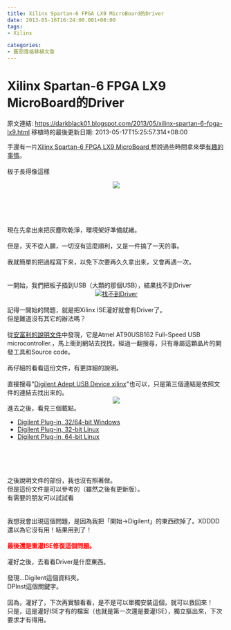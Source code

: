 ```yaml
---
title: Xilinx Spartan-6 FPGA LX9 MicroBoard的Driver
date: 2013-05-16T16:24:00.001+08:00
tags: 
- Xilinx

categories:
- 舊部落格移植文章
---
```


# Xilinx Spartan-6 FPGA LX9 MicroBoard的Driver

原文連結: https://darkblack01.blogspot.com/2013/05/xilinx-spartan-6-fpga-lx9.html
移植時的最後更新日期: 2013-05-17T15:25:57.314+08:00

手邊有一片<a href="http://www.em.avnet.com/en-us/design/drc/Pages/Xilinx-Spartan-6-FPGA-LX9-MicroBoard.aspx">Xilinx Spartan-6 FPGA LX9 MicroBoard </a>想說過些時間拿來學<a href="https://code.google.com/p/risclite/">有趣的事情</a>。<br /><br />板子長得像這樣<br /><div class="separator" style="clear: both; text-align: center;"><a href="http://2.bp.blogspot.com/-VljJn-1hLFQ/UZSS7bB7IJI/AAAAAAAAE4Q/9JO-9amDt0o/s1600/board.jpg" imageanchor="1" style="margin-left: 1em; margin-right: 1em;"><img border="0" src="http://2.bp.blogspot.com/-VljJn-1hLFQ/UZSS7bB7IJI/AAAAAAAAE4Q/9JO-9amDt0o/s1600/board.jpg" /></a></div><br /><br /><a name='more'></a><br /><br /><br />現在先拿出來把灰塵吹乾淨，環境架好準備就緒。<br /><br />但是，天不從人願，一切沒有這麼順利，又是一件搞了一天的事。<br /><br />我就簡單的把過程寫下來，以免下次要再久久拿出來，又會再遇一次。<br /><br /><br />一開始，我們把板子插到USB（大顆的那個USB），結果找不到Driver<br /><div class="separator" style="clear: both; text-align: center;"><a href="http://4.bp.blogspot.com/-24M3eq1kgUo/UZSR8TK0zKI/AAAAAAAAE38/XTK_61FNBNc/s1600/not+find+driver.jpg" imageanchor="1" style="margin-left: 1em; margin-right: 1em;"><img alt="找不到Driver" border="0" src="http://4.bp.blogspot.com/-24M3eq1kgUo/UZSR8TK0zKI/AAAAAAAAE38/XTK_61FNBNc/s1600/not+find+driver.jpg" title="找不到硬體" /></a></div><br />記得一開始的問題，就是把Xilinx ISE灌好就會有Driver了。<br />但是難道沒有其它的辦法嗎？<br /><br />從<a href="http://xilinx.eetrend.com/files-eetrend-xilinx/download/201109/2081-3861-u70avnetspartan-6lx9microboardconfigurationguidev13.pdf">安富利的說明文件</a>中發現，它是Atmel AT90USB162 Full-Speed USB microcontroller.，馬上衝到網站去找找，經過一翻搜尋，只有專屬這顆晶片的開發工具和Source code。<br /><br />再仔細的看看這份文件，有更詳細的說明。<br /><br />直接搜尋"<a href="https://www.google.com.tw/search?q=Digilent+Adept+USB+Device+xilinx">Digilent Adept USB Device xilinx</a>"也可以，只是第三個連結是依照文件的連結去找出來的。<br /><div class="separator" style="clear: both; text-align: center;"></div><div class="separator" style="clear: both; text-align: center;"><a href="http://1.bp.blogspot.com/-gM9elVBaoY8/UZXZRvmqasI/AAAAAAAAE5k/MB-Pxe0cC8E/s1600/google.jpg" imageanchor="1" style="margin-left: 1em; margin-right: 1em;"><img border="0" src="http://1.bp.blogspot.com/-gM9elVBaoY8/UZXZRvmqasI/AAAAAAAAE5k/MB-Pxe0cC8E/s1600/google.jpg" /></a></div>進去之後，看見三個載點。<br /><ul><li><a href="http://www.digilentinc.com/Data/Products/DIGILENT-PLUGIN/libCseDigilent_2.4.3-x86-x64-Windows.zip">Digilent Plug-in, 32/64-bit Windows</a></li><li><a href="http://www.digilentinc.com/Data/Products/DIGILENT-PLUGIN/libCseDigilent_2.4.3-i686.tar.gz">Digilent Plug-in, 32-bit Linux</a></li><li><a href="http://www.digilentinc.com/Data/Products/DIGILENT-PLUGIN/libCseDigilent_2.4.3-x86_64.tar.gz">Digilent Plug-in, 64-bit Linux</a></li></ul><br /><br /><br /><br />之後說明文件的部份，我也沒有照著做。<br />但是這份文件是可以參考的（雖然之後有更新版）。<br />有需要的朋友可以試試看<br /><br /><br />我想我會出現這個問題，是因為我把「開始→Digilent」的東西砍掉了。XDDDD<br />還以為它沒有用！結果用到了！<br /><div><br /></div><div><b><span style="color: red;">最後還是重灌ISE修復這個問題。</span></b></div><div><br /></div><div>灌好之後，去看看Driver是什麼東西。</div><br />發現...Digilent這個資料夾。<br />DPInst這個關鍵字。<br /><br />因為，灌好了，下次再實驗看看，是不是可以單獨安裝這個，就可以救回來！<br />只是，這是灌好ISE才有的檔案（也就是第一次還是要灌ISE），獨立摳出來，下次要求才有得用。
